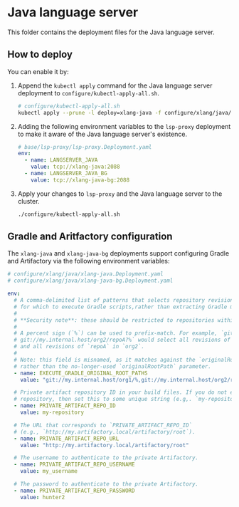 # Java language server

This folder contains the deployment files for the Java language server.

## How to deploy

You can enable it by:

1. Append the `kubectl apply` command for the Java language server deployment to `configure/kubectl-apply-all.sh`.

   ```bash
   # configure/kubectl-apply-all.sh
   kubectl apply --prune -l deploy=xlang-java -f configure/xlang/java/ --recursive
   ```

2. Adding the following environment variables to the `lsp-proxy` deployment to make it aware of the Java language server's existence.

   ```yaml
   # base/lsp-proxy/lsp-proxy.Deployment.yaml
   env:
     - name: LANGSERVER_JAVA
       value: tcp://xlang-java:2088
     - name: LANGSERVER_JAVA_BG
       value: tcp://xlang-java-bg:2088
   ```

3. Apply your changes to `lsp-proxy` and the Java language server to the cluster.

   ```bash
   ./configure/kubectl-apply-all.sh
   ```

## Gradle and Aritfactory configuration

The `xlang-java` and `xlang-java-bg` deployments support configuring Gradle and Artifactory via the following environment variables:

```yaml
# configure/xlang/java/xlang-java.Deployment.yaml
# configure/xlang/java/xlang-java-bg.Deployment.yaml

env:
  # A comma-delimited list of patterns that selects repository revisions
  # for which to execute Gradle scripts,rather than extracting Gradle metadata statically.
  #
  # **Security note**: these should be restricted to repositories within your own organization.
  #
  # A percent sign (`%`) can be used to prefix-match. For example, `git://my.internal.host/org1/%
  # git://my.internal.host/org2/repoA?%` would select all revisions of all repositories in `org1`
  # and all revisions of `repoA` in `org2`.
  #
  # Note: this field is misnamed, as it matches against the `originalRootURI` LSP initialize parameter,
  # rather than the no-longer-used `originalRootPath` parameter.
  - name: EXECUTE_GRADLE_ORIGINAL_ROOT_PATHS
    value: "git://my.internal.host/org1/%,git://my.internal.host/org2/repoA?%"

  # Private artifact repository ID in your build files. If you do not explicitly include the private artifact
  # repository, then set this to some unique string (e.g,. `my-repository`).
  - name: PRIVATE_ARTIFACT_REPO_ID
    value: my-repository

  # The URL that corresponds to `PRIVATE_ARTIFACT_REPO_ID`
  # (e.g., `http://my.artifactory.local/artifactory/root`).
  - name: PRIVATE_ARTIFACT_REPO_URL
    value: "http://my.artifactory.local/artifactory/root"

  # The username to authenticate to the private Artifactory.
  - name: PRIVATE_ARTIFACT_REPO_USERNAME
    value: my_username

  # The password to authenticate to the private Artifactory.
  - name: PRIVATE_ARTIFACT_REPO_PASSWORD
    value: hunter2
```
